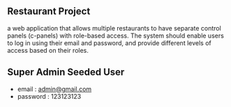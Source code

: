 ## Restaurant Project

a web application that allows multiple restaurants to have separate control panels (c-panels) with role-based access. The system should enable users to log in using their email and password, and provide different levels of access based on their roles.

## Super Admin Seeded User
 - email : admin@gmail.com
 - password : 123123123
